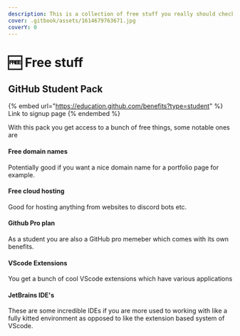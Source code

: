 ```yaml
---
description: This is a collection of free stuff you really should checkout
cover: .gitbook/assets/1614679763671.jpg
coverY: 0
---
```


# 🆓 Free stuff

## GitHub Student Pack

{% embed url="https://education.github.com/benefits?type=student" %}
Link to signup page
{% endembed %}

With this pack you get access to a bunch of free things, some notable ones are&#x20;

#### Free domain names&#x20;

Potentially good if you want a nice domain name for a portfolio page for example.&#x20;

#### Free cloud hosting&#x20;

Good for hosting anything from websites to discord bots etc.&#x20;

#### Github Pro plan&#x20;

As a student you are also a GitHub pro memeber which comes with its own benefits.

#### VScode Extensions&#x20;

You get a bunch of cool VScode extensions which have various applications

#### JetBrains IDE's&#x20;

These are some incredible IDEs if you are more used to working with like a fully kitted environment as opposed to like the extension based system of VScode.
